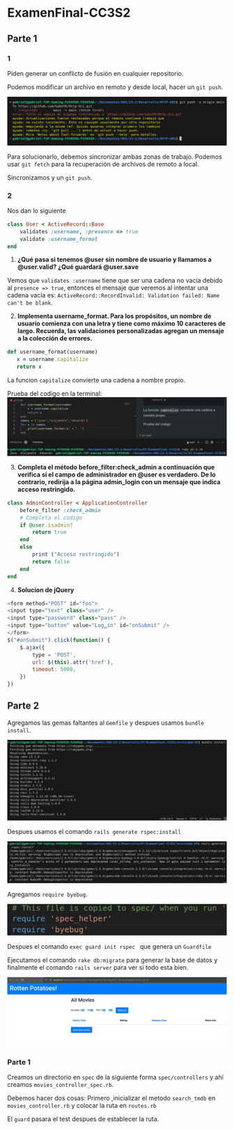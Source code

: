 # ExamenFinal-CC3S2
## Parte 1

### 1

Piden generar un conflicto de fusión en cualquier repositorio.

Podemos modificar un archivo en remoto y desde local, hacer un `git push`.

![](ef_images/fusion_error.png)

Para solucionarlo, debemos sincronizar ambas zonas de trabajo.
Podemos usar `git fetch` para la recuperación de archivos de remoto a local.

Sincronizamos y un `git push`.

### 2

Nos dan lo siguiente

```ruby
class User < ActiveRecord::Base
    validates :username, :presence => true
    validate :username_format
end
```

1. **¿Qué pasa si tenemos @user sin nombre de usuario y llamamos a @user.valid? ¿Qué guardará @user.save**

Vemos que `validates :username` tiene que ser una cadena no vacía debido al `presence => true`, entonces el mensaje que veremos al intentar una cadena vacía es:
`ActiveRecord::RecordInvalid: Validation failed: Name can't be blank`.

2. **Implementa username_format. Para los propósitos, un nombre de usuario comienza con una letra y tiene como máximo 10 caracteres de largo. Recuerda, las validaciones personalizadas agregan un mensaje a la colección de errores.**

```ruby
def username_format(username)
   x = username.capitalize
   return x
```

La funcion `capitalize` convierte una cadena a nombre propio.

Prueba del codigo en la terminal:
![](ef_images/capitalize.png)

3. **Completa el método before_filter:check_admin a continuación que verifica si el campo de administrador en @user es verdadero. De lo contrario, redirija a la página admin_login con un mensaje que indica acceso restringido.**

```ruby
class AdminController < ApplicationController
  	before_filter :check_admin
    # Completa el codigo
    if @user.isadmin?
        return true
    end
    else 
        print ("Acceso restringido")
        return false
    end
end
```

4. **Solucion de jQuery**

```js
<form method="POST" id="foo">
<input type="text" class="user" />
<input type="password" class="pass" />
<input type="button" value="Log␣in" id="onSubmit" />
</form>
$("#onSubmit").click(function() {
    $.ajax({
        type = 'POST',
        url: $(this).attr('href'),
        timeout: 5000,
    })
})
```

## Parte 2

Agregamos las gemas faltantes al `Gemfile` y despues usamos `bundle install`.

![](ef_images/bundle_install.png)

Despues usamos el comando  `rails generate rspec:install`

![](ef_images/rails_generate.png)

Agregamos `require byebug`.

![](ef_images/byebug.png)

Despues el comando `exec guard init rspec ` que genera un `Guardfile`

Ejecutamos el comando `rake db:migrate` para generar la base de datos y finalmente el comando `rails server` para ver si todo esta bien.

![](ef_images/rails_s.png)

### Parte 1

Creamos un directorio en `spec` de la siguiente forma  `spec/controllers` y ahí creamos `movies_controller_spec.rb`.

Debemos hacer dos cosas:
Primero ,inicializar el metodo `search_tmdb` en `movies_controller.rb` y colocar la ruta en `routes.rb`

El `guard` pasara el test despues de establecer la ruta.
